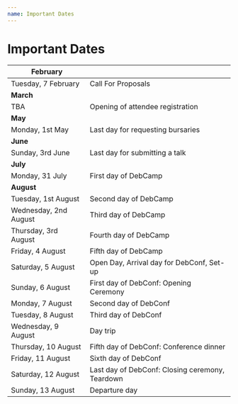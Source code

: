 ```yaml
---
name: Important Dates
---
```


Important Dates
===============

| **February**          |                                                 |
|-----------------------|-------------------------------------------------|
| Tuesday, 7 February   | Call For Proposals                              |
| **March**             |                                                 |
| TBA                   | Opening of attendee registration                |
| **May**               |                                                 |
| Monday, 1st May       | Last day for requesting bursaries               |
| **June**              |                                                 |
| Sunday, 3rd June      | Last day for submitting a talk                  |
| **July**              |                                                 |
| Monday, 31 July       | First day of DebCamp                            |
| **August**            |                                                 |
| Tuesday, 1st August   | Second day of DebCamp                           |
| Wednesday, 2nd August | Third day of DebCamp                            |
| Thursday, 3rd August  | Fourth day of DebCamp                           |
| Friday, 4 August      | Fifth day of DebCamp                            |
| Saturday, 5 August    | Open Day, Arrival day for DebConf, Set-up       |
| Sunday, 6 August      | First day of DebConf: Opening Ceremony          |
| Monday, 7 August      | Second day of DebConf                           |
| Tuesday, 8 August     | Third day of DebConf                            |
| Wednesday, 9 August   | Day trip                                        |
| Thursday, 10 August   | Fifth day of DebConf: Conference dinner         |
| Friday, 11 August     | Sixth day of DebConf                            |
| Saturday, 12 August   | Last day of DebConf: Closing ceremony, Teardown |
| Sunday, 13 August     | Departure day                                   |
